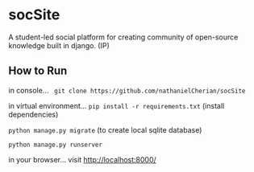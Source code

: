 # socSite

A student-led social platform for creating community of open-source knowledge built in django. (IP)

## How to Run

in console...
``` git clone https://github.com/nathanielCherian/socSite```

in virtual environment...
``` pip install -r requirements.txt ``` (install dependencies)

``` python manage.py migrate ``` (to create local sqlite database)

``` python manage.py runserver ```

in your browser...
visit [http://localhost:8000/](http://localhost:8000/) 
